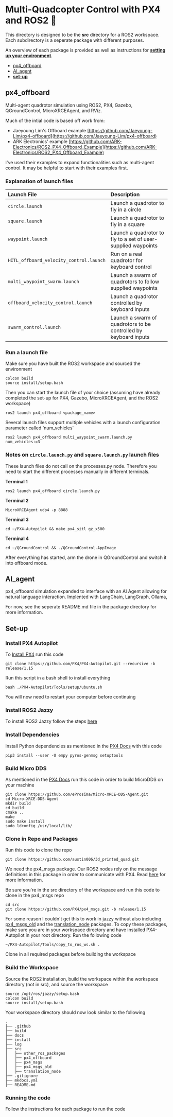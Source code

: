 # Multi-Quadcopter Control with PX4 and ROS2 🚁

This directory is designed to be the **src** directory for a ROS2 workspace. Each subdirectory is a seperate package with different purposes. 

An overview of each package is provided as well as instructions for [**setting up your environment**](#set-up).

* [px4_offboard](#px4_offboard)
* [AI_agent](#ai_agent)
* [**set-up**](#set-up)

## px4_offboard

Multi-agent quadrotor simulation using ROS2, PX4, Gazebo, QGroundControl, MicroXRCEAgent, and RViz.

Much of the intial code is based off work from: 
- Jaeyoung Lim's Offboard example [https://github.com/Jaeyoung-Lim/px4-offboard](https://github.com/Jaeyoung-Lim/px4-offboard)
- ARK Electronics' example [https://github.com/ARK-Electronics/ROS2_PX4_Offboard_Example](https://github.com/ARK-Electronics/ROS2_PX4_Offboard_Example)

I've used their examples to expand functionalities such as multi-agent control. It may be helpful to start with their examples first.

### Explanation of launch files

| Launch File | Description |
| :--- | :--- |
| `circle.launch` | Launch a quadrotor to fly in a circle |
| `square.launch` | Launch a quadrotor to fly in a square |
| `waypoint.launch` | Launch a quadrotor to fly to a set of user-supplied waypoints |
| `HITL_offboard_velocity_control.launch` | Run on a real quadrotor for keyboard control |
| `multi_waypoint_swarm.launch` | Launch a swarm of quadrotors to follow supplied waypoints |
| `offboard_velocity_control.launch` | Launch a quadrotor controlled by keyboard inputs |
| `swarm_control.launch` | Launch a swarm of quadrotors to be controlled by keyboard inputs |

### Run a launch file

Make sure you have built the ROS2 workspace and sourced the environment

```
colcon build
source install/setup.bash
```

Then you can start the launch file of your choice (assuming have already completed the set-up for PX4, Gazebo, MicroXRCEAgent, and the ROS2 workspace)

```
ros2 launch px4_offboard <package_name>
```

Several launch files support multiple vehicles with a launch configuration parameter called 'num_vehicles'

```
ros2 launch px4_offboard multi_waypoint_swarm.launch.py num_vehicles:=3
```

### Notes on `circle.launch.py` and `square.launch.py` launch files

These launch files do not call on the processes.py node. Therefore you need to start the different processes manually in different terminals.

**Terminal 1**
```
ros2 launch px4_offboard circle.launch.py
```
**Terminal 2**
```
MicroXRCEAgent udp4 -p 8888
```
**Terminal 3**
```
cd ~/PX4-Autopilot && make px4_sitl gz_x500
```
**Terminal 4**
```
cd ~/QGroundControl && ./QGroundControl.AppImage
```

After everything has started, arm the drone in QGroundControl and switch it into offboard mode.

## AI_agent

px4_offboard simulation expanded to interface with an AI Agent allowing for natural language interaction. Implented with LangChain, LangGraph, Ollama, 

For now, see the seperate README.md file in the package directory for more information.

## Set-up

### Install PX4 Autopilot
To [Install PX4](https://docs.px4.io/main/en/dev_setup/dev_env_linux_ubuntu.html#simulation-and-nuttx-pixhawk-targets) run this code 
```
git clone https://github.com/PX4/PX4-Autopilot.git --recursive -b release/1.15
```

Run this script in a bash shell to install everything

```
bash ./PX4-Autopilot/Tools/setup/ubuntu.sh
```

You will now need to restart your computer before continuing

### Install ROS2 Jazzy
To install ROS2 Jazzy follow the steps [here](https://docs.ros.org/en/jazzy/Installation/Ubuntu-Install-Debians.html)

### Install Dependencies

Install Python dependencies as mentioned in the [PX4 Docs](https://docs.px4.io/main/en/ros/ros2_comm.html#install-ros-2) with this code

```
pip3 install --user -U empy pyros-genmsg setuptools
```

### Build Micro DDS
As mentioned in the [PX4 Docs](https://docs.px4.io/main/en/ros/ros2_comm.html#setup-micro-xrce-dds-agent-client) run this code in order to build MicroDDS on your machine

```
git clone https://github.com/eProsima/Micro-XRCE-DDS-Agent.git
cd Micro-XRCE-DDS-Agent
mkdir build
cd build
cmake ..
make
sudo make install
sudo ldconfig /usr/local/lib/
```

### Clone in Repo and Packages
Run this code to clone the repo

```
git clone https://github.com/austin006/3d_printed_quad.git
```

We need the px4_msgs package. Our ROS2 nodes rely on the message definitions in this package in order to communicate with PX4. Read [here](https://docs.px4.io/main/en/ros/ros2_comm.html#overview:~:text=ROS%202%20applications,different%20PX4%20releases) for more information.

Be sure you're in the src directory of the workspace and run this code to clone in the px4_msgs repo

```
cd src
git clone https://github.com/PX4/px4_msgs.git -b release/1.15
```

For some reason I couldn't get this to work in jazzy without also including [px4_msgs_old](https://docs.px4.io/main/en/middleware/uorb.html#message-versioning) and the [translation_node](https://docs.px4.io/main/en/ros2/px4_ros2_msg_translation_node.html) packages. To copy these packages, make sure you are in your workspace directory and have installed PX4-Autopilot in your root directory. Run the following code

```
~/PX4-Autopilot/Tools/copy_to_ros_ws.sh .
```

Clone in all required packages before building the workspace

### Build the Workspace

Source the ROS2 installation, build the workspace within the workspace directory (not in src), and source the workspace

```
source /opt/ros/jazzy/setup.bash
colcon build
source install/setup.bash
```

Your workspace directory should now look similar to the following

```
.
├── .github
├── build
├── docs
├── install
├── log
├── src
│   ├── other_ros_packages
│   ├── px4_offboard
│   ├── px4_msgs
│   ├── px4_msgs_old
│   ├── translation_node
├── .gitignore
├── mkdocs.yml
├── README.md
```

### Running the code

Follow the instructions for each package to run the code